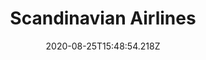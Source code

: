 ---
pos: 17
title: Scandinavian Airlines
provider: SK
voiding:
  - 24 Hours
  - Midnight
date_change: 
fop: Cash Payment
shopping: 
  - Published
  - Corporate
booking: On hold 
cancel_refund: Original form of payment
seats: 
services: 
split: 
disruptions: 
status: Implementation
date: 2020-08-25T15:48:54.218Z
layout: post
---